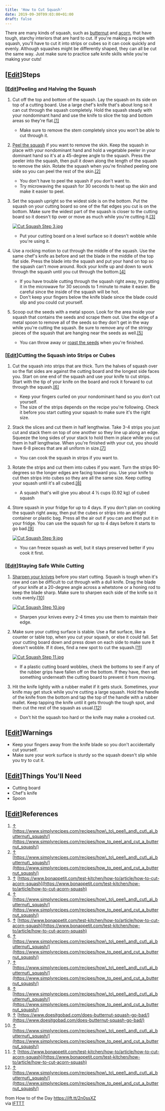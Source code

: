 ```yaml
---
title: 'How to Cut Squash'
date: 2019-09-30T09:03:00+01:00
draft: false
---
```


There are many kinds of squash, such as [butternut](https://www.wikihow.com/Cut-Butternut-Squash "Cut Butternut Squash") and [acorn](https://www.wikihow.com/Cut-Acorn-Squash "Cut Acorn Squash"), that have tough, starchy interiors that are hard to cut. If you're making a recipe with squash, you'll have to cut it into strips or cubes so it can cook quickly and evenly. Although squashes might be differently shaped, they can all be cut the same way. Just make sure to practice safe knife skills while you're making your cuts!

\[[Edit](https://www.wikihow.com/index.php?title=Cut-Squash&action=edit&section=1 "Edit section: Steps")\]Steps
---------------------------------------------------------------------------------------------------------------

### \[[Edit](https://www.wikihow.com/index.php?title=Cut-Squash&action=edit&section=2 "Edit section: Peeling and Halving the Squash")\]Peeling and Halving the Squash

1.  Cut off the top and bottom of the squash. Lay the squash on its side on top of a cutting board. Use a large chef's knife that's about long so it can cut through the squash completely. Hold the squash steady with your nondominant hand and use the knife to slice the top and bottom areas so they're flat.[\[1\]](#_note-1)  
      
    *   Make sure to remove the stem completely since you won't be able to cut through it.
2.  [Peel the squash](https://www.wikihow.com/Peel-Squash "Peel Squash") if you want to remove the skin. Keep the squash in place with your nondominant hand and hold a vegetable peeler in your dominant hand so it's at a 45-degree angle to the squash. Press the peeler into the squash, then pull it down along the length of the squash to remove the skin. Rotate the squash when you're finished peeling one side so you can peel the rest of the skin.[\[2\]](#_note-2)  
      
    *   You don't have to peel the squash if you don't want to.
    *   Try microwaving the squash for 30 seconds to heat up the skin and make it easier to peel.
3.  Set the squash upright so the widest side is on the bottom. Put the squash on your cutting board so one of the flat edges you cut is on the bottom. Make sure the widest part of the squash is closer to the cutting board so it doesn't tip over or move as much while you're cutting it.[\[3\]](#_note-3)  
      
    
    [![Cut Squash Step 3.jpg](https://www.wikihow.com/images/thumb/7/76/Cut-Squash-Step-3.jpg/aid11033677-v4-728px-Cut-Squash-Step-3.jpg)](https://www.wikihow.com/Image:Cut-Squash-Step-3.jpg)
    
    *   Put your cutting board on a level surface so it doesn't wobble while you're using it.
4.  Use a rocking motion to cut through the middle of the squash. Use the same chef's knife as before and set the blade in the middle of the top flat side. Press the blade into the squash and put your hand on top so the squash can't move around. Rock your knife up and down to work through the squash until you cut through the bottom.[\[4\]](#_note-4)  
      
    *   If you have trouble cutting through the squash right away, try putting it in the microwave for 30 seconds to 1 minute to make it easier. Be careful since the inside of the squash will be hot.
    *   Don't keep your fingers below the knife blade since the blade could slip and you could cut yourself.
5.  Scoop out the seeds with a metal spoon. Look for the area inside your squash that contains the seeds and scrape them out. Use the edge of a metal spoon to remove all of the seeds so they don't get in the way while you're cutting the squash. Be sure to remove any of the stringy pieces of the squash that are hanging near the seeds as well.[\[5\]](#_note-5)  
      
    *   You can throw away or [roast the seeds](https://www.wikihow.com/Roast-Squash-Seeds "Roast Squash Seeds") when you're finished.

### \[[Edit](https://www.wikihow.com/index.php?title=Cut-Squash&action=edit&section=3 "Edit section: Cutting the Squash into Strips or Cubes")\]Cutting the Squash into Strips or Cubes

1.  Cut the squash into strips that are thick. Turn the halves of squash over so the flat sides are against the cutting board and the longest side faces you. Start on one end of the squash and use your knife to cut strips. Start with the tip of your knife on the board and rock it forward to cut through the squash.[\[6\]](#_note-6)  
      
    *   Keep your fingers curled on your nondominant hand so you don't cut yourself.
    *   The size of the strips depends on the recipe you're following. Check it before you start cutting your squash to make sure it's the right size.
2.  Stack the slices and cut them in half lengthwise. Take 3-4 strips you just cut and stack them on top of one another so they line up along an edge. Squeeze the long sides of your stack to hold them in place while you cut them in half lengthwise. When you're finished with your cut, you should have 6-8 pieces that are all uniform in size.[\[7\]](#_note-7)  
      
    *   You can cook the squash in strips if you want to.
3.  Rotate the strips and cut them into cubes if you want. Turn the strips 90-degrees so the longer edges are facing toward you. Use your knife to cut then strips into cubes so they are all the same size. Keep cutting your squash until it's all cubed.[\[8\]](#_note-8)  
      
    *   A squash that's will give you about 4 ½ cups (0.92 kg) of cubed squash
4.  Store squash in your fridge for up to 4 days. If you don't plan on cooking the squash right away, then put the cubes or strips into an airtight container or plastic bag. Press all the air out if you can and then put it in your fridge. You can use the squash for up to 4 days before it starts to go bad.[\[9\]](#_note-9)  
      
    
    [![Cut Squash Step 9.jpg](https://www.wikihow.com/images/thumb/2/2f/Cut-Squash-Step-9.jpg/aid11033677-v4-728px-Cut-Squash-Step-9.jpg)](https://www.wikihow.com/Image:Cut-Squash-Step-9.jpg)
    
    *   You can freeze squash as well, but it stays preserved better if you cook it first.

### \[[Edit](https://www.wikihow.com/index.php?title=Cut-Squash&action=edit&section=4 "Edit section: Staying Safe While Cutting")\]Staying Safe While Cutting

1.  [Sharpen your knives](https://www.wikihow.com/Sharpen-a-Knife "Sharpen a Knife") before you start cutting. Squash is tough when it's raw and can be difficult to cut through with a dull knife. Drag the blade of your knife at a 20-degree angle across a whetstone or a honing rod to keep the blade sharp. Make sure to sharpen each side of the knife so it cuts evenly.[\[10\]](#_note-10)  
      
    
    [![Cut Squash Step 10.jpg](https://www.wikihow.com/images/thumb/0/0d/Cut-Squash-Step-10.jpg/aid11033677-v4-728px-Cut-Squash-Step-10.jpg)](https://www.wikihow.com/Image:Cut-Squash-Step-10.jpg)
    
    *   Sharpen your knives every 2-4 times you use them to maintain their edge.
2.  Make sure your cutting surface is stable. Use a flat surface, like a counter or table top, when you cut your squash, or else it could fall. Set your cutting board down and press down on each side to make sure it doesn't wobble. If it does, find a new spot to cut the squash.[\[11\]](#_note-11)  
      
    
    [![Cut Squash Step 11.jpg](https://www.wikihow.com/images/thumb/6/64/Cut-Squash-Step-11.jpg/aid11033677-v4-728px-Cut-Squash-Step-11.jpg)](https://www.wikihow.com/Image:Cut-Squash-Step-11.jpg)
    
    *   If a plastic cutting board wobbles, check the bottoms to see if any of the rubber grips have fallen off on the bottom. If they have, then set something underneath the cutting board to prevent it from moving.
3.  Hit the knife lightly with a rubber mallet if it gets stuck. Sometimes, your knife may get stuck while you're cutting a large squash. Hold the handle of the knife from the bottom and tap the top of the handle with a rubber mallet. Keep tapping the knife until it gets through the tough spot, and then cut the rest of the squash as usual.[\[12\]](#_note-12)  
      
    *   Don't hit the squash too hard or the knife may make a crooked cut.

\[[Edit](https://www.wikihow.com/index.php?title=Cut-Squash&action=edit&section=5 "Edit section: Warnings")\]Warnings
---------------------------------------------------------------------------------------------------------------------

*   Keep your fingers away from the knife blade so you don't accidentally cut yourself.
*   Make sure your work surface is sturdy so the squash doesn't slip while you try to cut it.

\[[Edit](https://www.wikihow.com/index.php?title=Cut-Squash&action=edit&section=6 "Edit section: Things You'll Need")\]Things You'll Need
-----------------------------------------------------------------------------------------------------------------------------------------

*   Cutting board
*   Chef's knife
*   Spoon

\[[Edit](https://www.wikihow.com/index.php?title=Cut-Squash&action=edit&section=7 "Edit section: References")\]References
-------------------------------------------------------------------------------------------------------------------------

1.  [↑](#_ref-1) [https://www.simplyrecipes.com/recipes/how\_to\_peel\_and\_cut\_a\_butternut\_squash/](https://www.simplyrecipes.com/recipes/how_to_peel_and_cut_a_butternut_squash/)
2.  [↑](#_ref-2) [https://www.simplyrecipes.com/recipes/how\_to\_peel\_and\_cut\_a\_butternut\_squash/](https://www.simplyrecipes.com/recipes/how_to_peel_and_cut_a_butternut_squash/)
3.  [↑](#_ref-3) [https://www.bonappetit.com/test-kitchen/how-to/article/how-to-cut-acorn-squash](https://www.bonappetit.com/test-kitchen/how-to/article/how-to-cut-acorn-squash)
4.  [↑](#_ref-4) [https://www.simplyrecipes.com/recipes/how\_to\_peel\_and\_cut\_a\_butternut\_squash/](https://www.simplyrecipes.com/recipes/how_to_peel_and_cut_a_butternut_squash/)
5.  [↑](#_ref-5) [https://www.bonappetit.com/test-kitchen/how-to/article/how-to-cut-acorn-squash](https://www.bonappetit.com/test-kitchen/how-to/article/how-to-cut-acorn-squash)
6.  [↑](#_ref-6) [https://www.simplyrecipes.com/recipes/how\_to\_peel\_and\_cut\_a\_butternut\_squash/](https://www.simplyrecipes.com/recipes/how_to_peel_and_cut_a_butternut_squash/)
7.  [↑](#_ref-7) [https://www.simplyrecipes.com/recipes/how\_to\_peel\_and\_cut\_a\_butternut\_squash/](https://www.simplyrecipes.com/recipes/how_to_peel_and_cut_a_butternut_squash/)
8.  [↑](#_ref-8) [https://www.simplyrecipes.com/recipes/how\_to\_peel\_and\_cut\_a\_butternut\_squash/](https://www.simplyrecipes.com/recipes/how_to_peel_and_cut_a_butternut_squash/)
9.  [↑](#_ref-9) [https://www.doesitgobad.com/does-butternut-squash-go-bad/](https://www.doesitgobad.com/does-butternut-squash-go-bad/)
10.  [↑](#_ref-10) [https://www.simplyrecipes.com/recipes/how\_to\_peel\_and\_cut\_a\_butternut\_squash/](https://www.simplyrecipes.com/recipes/how_to_peel_and_cut_a_butternut_squash/)
11.  [↑](#_ref-11) [https://www.bonappetit.com/test-kitchen/how-to/article/how-to-cut-acorn-squash](https://www.bonappetit.com/test-kitchen/how-to/article/how-to-cut-acorn-squash)
12.  [↑](#_ref-12) [https://www.simplyrecipes.com/recipes/how\_to\_peel\_and\_cut\_a\_butternut\_squash/](https://www.simplyrecipes.com/recipes/how_to_peel_and_cut_a_butternut_squash/)

  
  
from How to of the Day https://ift.tt/2n0ssXZ  
via [IFTTT](https://ifttt.com/?ref=da&site=blogger)